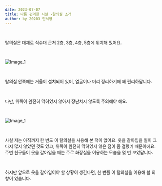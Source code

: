 ```yaml
---
date: 2023-07-07
title: 나름 편리한 시설 -탈의실 소개
author: by 20203 민서영
---
```


<br />

탈의실은 대체로 식수대 근처 2층, 3층, 4층, 5층에 위치해 있어요.

<br />

![Image_1](/%EB%82%98%EB%A6%84_%ED%8E%B8%EB%A6%AC%ED%95%9C_%EC%8B%9C%EC%84%A4_%EC%82%AC%EC%A7%84_1.jpg)

<br />

탈의실 안쪽에는 거울이 설치되어 있어, 얼굴이나 머리 정리하기에 꽤 편리하답니다.

<br />

다만, 위쪽이 완전히 막혀있지 않아서 장난치지 않도록 주의해야 해요.

<br />

![Image_1](/%EB%82%98%EB%A6%84_%ED%8E%B8%EB%A6%AC%ED%95%9C_%EC%8B%9C%EC%84%A4_%EC%82%AC%EC%A7%84_2.jpg)

<br />

사실 저는 아직까지 한 번도 이 탈의실을 사용해 본 적이 없어요. 옷을 갈아입을 일이 그다지 많지 않았던 것도 있고, 위쪽이 완전히 막혀있지 않은 점이 좀 걸렸기 때문이에요. 주변 친구들이 옷을 갈아입을 때는 주로 화장실을 이용하는 모습을 몇 번 보았답니다.

<br />

하지만 앞으로 옷을 갈아입어야 할 상황이 생긴다면, 한 번쯤 이 탈의실을 이용해 볼 의향이 있습니다.